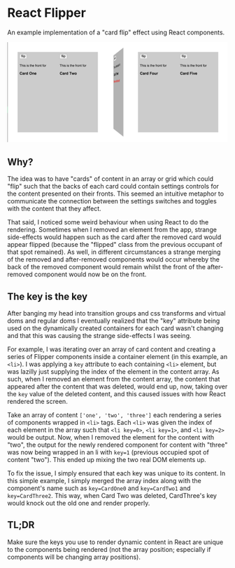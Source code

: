 # React Flipper

An example implementation of a "card flip" effect using React components.

![Screenshot](screenshot.png)

## Why?

The idea was to have "cards" of content in an array or grid which could "flip"
such that the backs of each card could contain settings controls for the content
presented on their fronts. This seemed an intuitive metaphor to communicate the
connection between the settings switches and toggles with the content that they
affect.

That said, I noticed some weird behaviour when using React to do the rendering.
Sometimes when I removed an element from the app, strange side-effects would
happen such as the card after the removed card would appear flipped (because
the "flipped" class from the previous occupant of that spot remained). As well,
in different circumstances a strange merging of the removed and after-removed
components would occur whereby the back of the removed component would remain
whilst the front of the after-removed component would now be on the front.

## The key is the key

After banging my head into transition groups and css transforms and virtual doms
and regular doms I eventually realized that the "key" attribute being used on
the dynamically created containers for each card wasn't changing and that this
was causing the strange side-effects I was seeing.

For example, I was iterating over an array of card content and creating a series
of Flipper components inside a container element (in this example, an `<li>`).
I was applying a `key` attribute to each containing `<li>` element, but was
lazilly just supplying the index of the element in the content array. As such,
when I removed an element from the content array, the content that appeared
after the content that was deleted, would end up, now, taking over the `key`
value of the deleted content, and this caused issues with how React rendered
the screen.

Take an array of content `['one', 'two', 'three']` each rendering a series of
components wrapped in `<li>` tags. Each `<li>` was given the index of each
element in the array such that `<li key=0>`, `<li key=1>`, and `<li key=2>`
would be output. Now, when I removed the element for the content with "two",
the output for the newly rendered component for content with "three" was now
being wrapped in an li with `key=1` (previous occupied spot of content "two").
This ended up mixing the two real DOM elements up.

To fix the issue, I simply ensured that each key was unique to its content. In
this simple example, I simply merged the array index along with the component's
name such as `key=CardOne0` and `key=CardTwo1` and `key=CardThree2`. This way,
when Card Two was deleted, CardThree's key would knock out the old one and
render properly.

## TL;DR

Make sure the keys you use to render dynamic content in React are unique to the
components being rendered (not the array position; especially if components
will be changing array positions).
